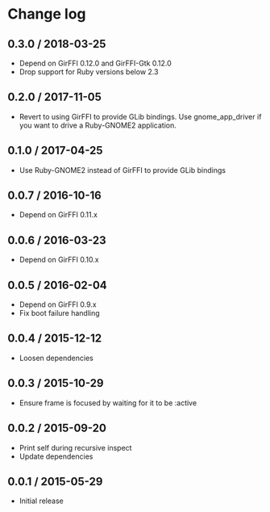 # Change log

## 0.3.0 / 2018-03-25

* Depend on GirFFI 0.12.0  and GirFFI-Gtk 0.12.0
* Drop support for Ruby versions below 2.3

## 0.2.0 / 2017-11-05

* Revert to using GirFFI to provide GLib bindings. Use gnome_app_driver if you
  want to drive a Ruby-GNOME2 application.

## 0.1.0 / 2017-04-25

* Use Ruby-GNOME2 instead of GirFFI to provide GLib bindings

## 0.0.7 / 2016-10-16

* Depend on GirFFI 0.11.x

## 0.0.6 / 2016-03-23

* Depend on GirFFI 0.10.x

## 0.0.5 / 2016-02-04

* Depend on GirFFI 0.9.x
* Fix boot failure handling

## 0.0.4 / 2015-12-12

* Loosen dependencies

## 0.0.3 / 2015-10-29

* Ensure frame is focused by waiting for it to be :active

## 0.0.2 / 2015-09-20

* Print self during recursive inspect
* Update dependencies

## 0.0.1 / 2015-05-29

* Initial release
